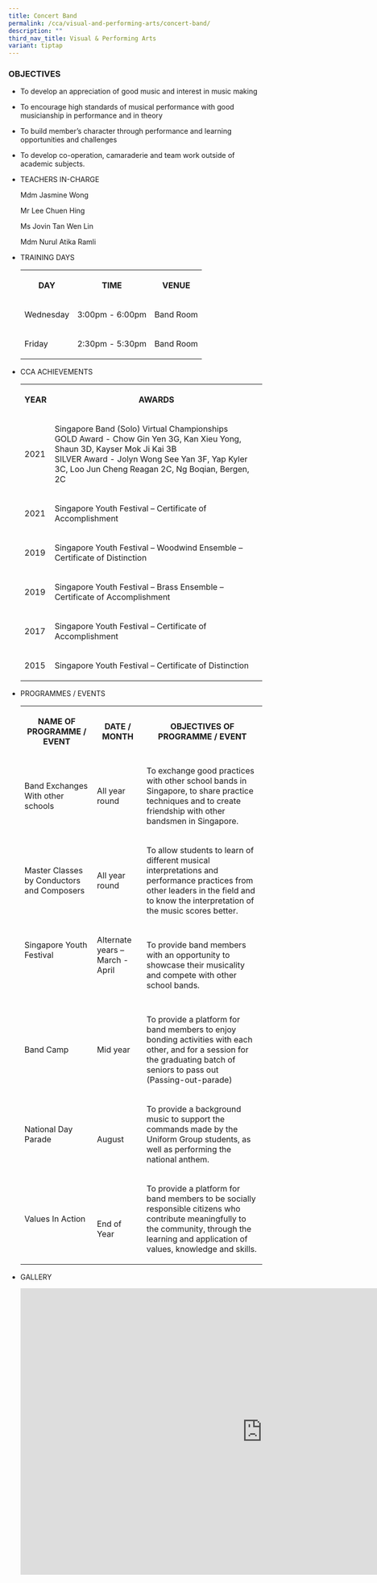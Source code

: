 ```yaml
---
title: Concert Band
permalink: /cca/visual-and-performing-arts/concert-band/
description: ""
third_nav_title: Visual & Performing Arts
variant: tiptap
---
```

<h3>OBJECTIVES</h3><ul data-tight="true" class="tight"><li><p>To develop an appreciation of good music and interest in music making</p></li><li><p>To encourage high standards of musical performance with good musicianship in performance and in theory</p></li><li><p>To build member’s character through performance and learning opportunities and challenges</p></li><li><p>To develop co-operation, camaraderie and team work outside of academic subjects.</p></li></ul><ul><li><p>TEACHERS IN-CHARGE</p><p>Mdm Jasmine Wong</p><p>Mr Lee Chuen Hing</p><p>Ms Jovin Tan Wen Lin</p><p>Mdm Nurul Atika Ramli<br></p></li><li><p>TRAINING DAYS</p><p></p><table><tbody><tr><th rowspan="1" colspan="1"><p>DAY</p></th><th rowspan="1" colspan="1"><p>TIME</p></th><th rowspan="1" colspan="1"><p>VENUE</p></th></tr><tr><td rowspan="1" colspan="1"><p>Wednesday</p></td><td rowspan="1" colspan="1"><p>3:00pm - 6:00pm</p></td><td rowspan="1" colspan="1"><p>Band Room</p></td></tr><tr><td rowspan="1" colspan="1"><p>Friday</p></td><td rowspan="1" colspan="1"><p>2:30pm - 5:30pm</p></td><td rowspan="1" colspan="1"><p>Band Room</p></td></tr></tbody></table></li><li><p>CCA ACHIEVEMENTS</p><p></p><table><tbody><tr><th rowspan="1" colspan="1"><p>YEAR</p></th><th rowspan="1" colspan="1"><p>AWARDS</p></th></tr><tr><td rowspan="1" colspan="1"><p>2021</p></td><td rowspan="1" colspan="1"><p>Singapore Band (Solo) Virtual Championships<br>GOLD Award - Chow Gin Yen 3G, Kan Xieu Yong, Shaun 3D, Kayser Mok Ji Kai 3B<br>SILVER Award - Jolyn Wong See Yan 3F, Yap Kyler 3C, Loo Jun Cheng Reagan 2C, Ng Boqian, Bergen, 2C<br></p></td></tr><tr><td rowspan="1" colspan="1"><p>2021</p></td><td rowspan="1" colspan="1"><p>Singapore Youth Festival – Certificate of Accomplishment</p></td></tr><tr><td rowspan="1" colspan="1"><p>2019</p></td><td rowspan="1" colspan="1"><p>Singapore Youth Festival – Woodwind Ensemble – Certificate of Distinction<br></p></td></tr><tr><td rowspan="1" colspan="1"><p>2019</p></td><td rowspan="1" colspan="1"><p>Singapore Youth Festival – Brass Ensemble – Certificate of Accomplishment<br></p></td></tr><tr><td rowspan="1" colspan="1"><p>2017</p></td><td rowspan="1" colspan="1"><p>Singapore Youth Festival – Certificate of Accomplishment<br></p></td></tr><tr><td rowspan="1" colspan="1"><p>2015</p></td><td rowspan="1" colspan="1"><p>Singapore Youth Festival – Certificate of Distinction</p></td></tr></tbody></table></li><li><p>PROGRAMMES / EVENTS</p><p></p><table><tbody><tr><th rowspan="1" colspan="1"><p>NAME OF PROGRAMME / EVENT</p></th><th rowspan="1" colspan="1"><p>DATE / MONTH</p></th><th rowspan="1" colspan="1"><p>OBJECTIVES OF PROGRAMME / EVENT</p></th></tr><tr><td rowspan="1" colspan="1"><p>Band Exchanges With other schools</p></td><td rowspan="1" colspan="1"><p>All year round</p></td><td rowspan="1" colspan="1"><p>To exchange good practices with other school bands in Singapore, to share practice techniques and to create friendship with other bandsmen in Singapore.</p></td></tr><tr><td rowspan="1" colspan="1"><p>Master Classes by Conductors and Composers</p></td><td rowspan="1" colspan="1"><p>All year round</p></td><td rowspan="1" colspan="1"><p>To allow students to learn of different musical interpretations and performance practices from other leaders in the field and to know the interpretation of the music scores better.</p></td></tr><tr><td rowspan="1" colspan="1"><p>Singapore Youth Festival <br><br><br><br></p></td><td rowspan="1" colspan="1"><p>Alternate years – March - April<br><br><br></p></td><td rowspan="1" colspan="1"><p>To provide band members with an opportunity to showcase their musicality and compete with other school bands.</p></td></tr><tr><td rowspan="1" colspan="1"><p>Band Camp</p></td><td rowspan="1" colspan="1"><p>Mid year<br></p></td><td rowspan="1" colspan="1"><p>To provide a platform for band members to enjoy bonding activities with each other, and for a session for the graduating batch of seniors to pass out (Passing-out-parade)</p></td></tr><tr><td rowspan="1" colspan="1"><p>National Day Parade</p></td><td rowspan="1" colspan="1"><p><br>August</p></td><td rowspan="1" colspan="1"><p>To provide a background music to support the commands made by the Uniform Group students, as well as performing the national anthem.<br></p></td></tr><tr><td rowspan="1" colspan="1"><p>Values In Action</p></td><td rowspan="1" colspan="1"><p><br><br>End of Year</p></td><td rowspan="1" colspan="1"><p>To provide a platform for band members to be socially responsible citizens who contribute meaningfully to the community, through the learning and application of values, knowledge and skills.<br></p></td></tr></tbody></table><p></p></li><li><p>GALLERY</p><p></p><div class="iframe-wrapper"><iframe height="569" width="960" allowfullscreen="true" frameborder="0" src="https://docs.google.com/presentation/d/e/2PACX-1vS3T_nz-hTJ26LBrtmZZIKzj2gZAFk5izUH-RrdzM2z1-hb5VU2bDuEQu4Xp7JkP8DkjKN2BlwxHX0g/embed?start=false&amp;loop=false&amp;delayms=3000"></iframe></div><p></p></li></ul><p></p>